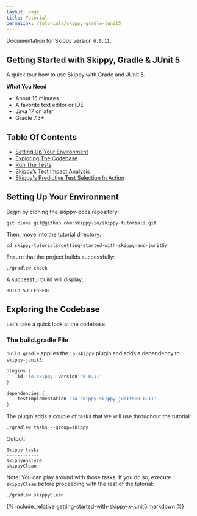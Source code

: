 ```yaml
---
layout: page
title: Tutorial
permalink: /tutorials/skippy-gradle-junit5
---
```


Documentation for Skippy version `0.0.11`.

## Getting Started with Skippy, Gradle & JUnit 5

A quick tour how to use Skippy with Grade and JUnit 5.

__What You Need__
- About 15 minutes
- A favorite text editor or IDE
- Java 17 or later
- Gradle 7.3+

## Table Of Contents

- [Setting Up Your Environment](#setting-up-your-environment)
- [Exploring The Codebase](#exploring-the-codebase)
- [Run The Tests](#run-the-tests)
- [Skippy’s Test Impact Analysis](#skippys-test-impact-analysis)
- [Skippy's Predictive Test Selection In Action](#skippys-predictive-test-selection-in-action)

## Setting Up Your Environment

Begin by cloning the skippy-docs repository:
```
git clone git@github.com:skippy-io/skippy-tutorials.git
```

Then, move into the tutorial directory:
```
cd skippy-tutorials/getting-started-with-skippy-and-junit5/
```

Ensure that the project builds successfully:
```````
./gradlew check
```````

A successful build will display:
```
BUILD SUCCESSFUL
```

## Exploring the Codebase

Let's take a quick look at the codebase.

### The build.gradle File

`build.gradle` applies the `io.skippy` plugin and adds a dependency to `skippy-junit5`:

```groovy
plugins {
    id 'io.skippy' version '0.0.11'
}

dependencies {
    testImplementation 'io.skippy:skippy-junit5:0.0.11'
}
```

The plugin adds a couple of tasks that we will use throughout the tutorial:
```
./gradlew tasks --group=skippy
```
Output:

```
Skippy tasks
------------
skippyAnalyze
skippyClean
```

Note: You can play around with those tasks. If you do so, execute `skippyClean` before proceeding with the
rest of the tutorial:
```
./gradlew skippyClean
```
{% include_relative getting-started-with-skippy-x-junit5.markdown %}